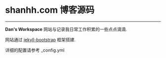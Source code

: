 # shanhh.com 博客源码
---

**Dan's Workspace** 网站与记录我日常工作积累的一些点点滴滴.

网站通过 [jekyll-bootstrap](http://jekyllbootstrap.com/) 框架搭建.

详细的配置请参考 _config.yml
